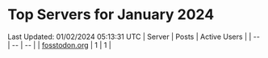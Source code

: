 # Top Servers for January 2024
Last Updated: 01/02/2024 05:13:31 UTC
| Server | Posts | Active Users |
| -- | -- | -- |
| [fosstodon.org](https://fosstodon.org/tags/PowerShell) | 1 | 1 |
